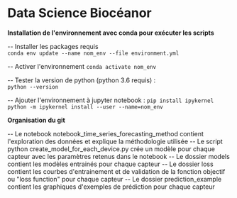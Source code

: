 # Data Science Biocéanor

**Installation de l'environnement avec conda pour exécuter les scripts**

-- Installer les packages requis   
`conda env update --name nom_env --file environment.yml`

-- Activer l'environnement
`conda activate nom_env`

-- Tester la version de python (python 3.6 requis) :     
`python --version`

-- Ajouter l'environnement à jupyter notebook :
`pip install ipykernel`
`python -m ipykernel install --user --name=nom_env`

**Organisation du git**

-- Le notebook notebook_time_series_forecasting_method contient l'exploration des données et explique la méthodologie utilisée
-- Le script python create_model_for_each_device.py crée un modèle pour chaque capteur avec les paramètres retenus dans le notebook
-- Le dossier models contient les modèles entrainés pour chaque capteur
-- Le dossier loss contient les courbes d'entrainement et de validation de la fonction objectif ou "loss function" pour chaque capteur
-- Le dossier prediction_example contient les graphiques d'exemples de prédiction pour chaque capteur
